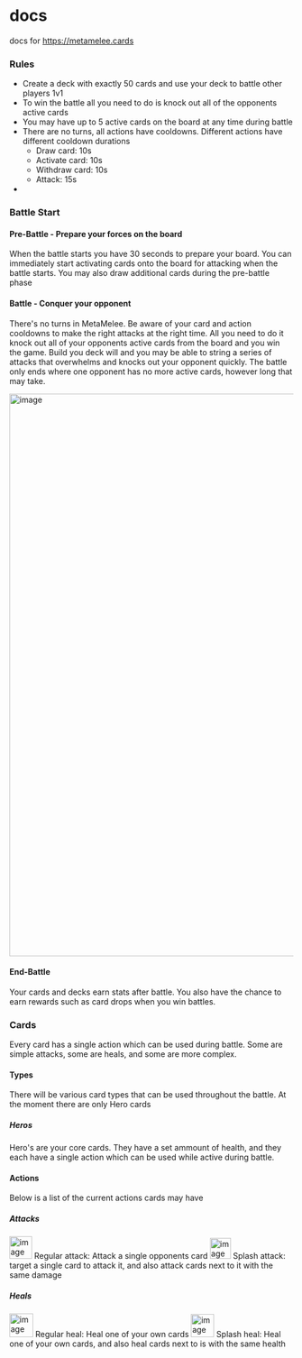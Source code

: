 # docs
docs for https://metamelee.cards


### Rules

- Create a deck with exactly 50 cards and use your deck to battle other players 1v1
- To win the battle all you need to do is knock out all of the opponents active cards
- You may have up to 5 active cards on the board at any time during battle
- There are no turns, all actions have cooldowns. Different actions have different cooldown durations      
  - Draw card: 10s
  - Activate card: 10s
  - Withdraw card: 10s
  - Attack: 15s
- 

### Battle Start

#### Pre-Battle - Prepare your forces on the board
When the battle starts you have 30 seconds to prepare your board. You can immediately start activating cards onto the board for attacking when the battle starts. You may also draw additional cards during the pre-battle phase

#### Battle - Conquer your opponent
There's no turns in MetaMelee. Be aware of your card and action cooldowns to make the right attacks at the right time. All you need to do it knock out all of your opponents active cards from the board and you win the game. Build you deck will and you may be able to string a series of attacks that overwhelms and knocks out your opponent quickly. The battle only ends where one opponent has no more active cards, however long that may take.

<img width="998" alt="image" src="https://github.com/MetaMelee/docs/assets/37962510/b06a8dce-ddfb-4ee3-9fda-47fe87b440a6">

#### End-Battle
Your cards and decks earn stats after battle. You also have the chance to earn rewards such as card drops when you win battles.


### Cards
Every card has a single action which can be used during battle. Some are simple attacks, some are heals, and some are more complex.


#### Types
There will be various card types that can be used throughout the battle. At the moment there are only Hero cards

##### Heros
Hero's are your core cards. They have a set ammount of health, and they each have a single action which can be used while active during battle.

#### Actions

Below is a list of the current actions cards may have

##### Attacks

<img width="40" alt="image" src="https://github.com/MetaMelee/docs/assets/37962510/69c4ab3f-1f14-4226-89ad-ea0992b0b7a2">
Regular attack: Attack a single opponents card

<img width="37" alt="image" src="https://github.com/MetaMelee/docs/assets/37962510/8ca251f1-62fd-464f-80e3-d4c74b141f93">
Splash attack: target a single card to attack it, and also attack cards next to it with the same damage

##### Heals

<img width="42" alt="image" src="https://github.com/MetaMelee/docs/assets/37962510/c0c96cb1-5115-41f2-baaf-9a71a6cc78ed">
Regular heal: Heal one of your own cards

<img width="41" alt="image" src="https://github.com/MetaMelee/docs/assets/37962510/60066b3e-2f08-49f2-b143-bf1056280674">
Splash heal: Heal one of your own cards, and also heal cards next to is with the same health
